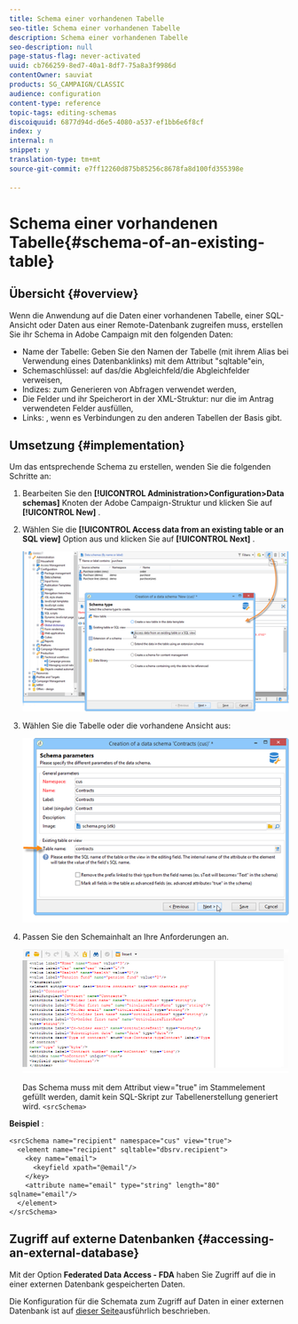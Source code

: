 ```yaml
---
title: Schema einer vorhandenen Tabelle
seo-title: Schema einer vorhandenen Tabelle
description: Schema einer vorhandenen Tabelle
seo-description: null
page-status-flag: never-activated
uuid: cb766259-8ed7-40a1-8df7-75a8a3f9986d
contentOwner: sauviat
products: SG_CAMPAIGN/CLASSIC
audience: configuration
content-type: reference
topic-tags: editing-schemas
discoiquuid: 6877d94d-d6e5-4080-a537-ef1bb6e6f8cf
index: y
internal: n
snippet: y
translation-type: tm+mt
source-git-commit: e7ff12260d875b85256c8678fa8d100fd355398e

---
```



# Schema einer vorhandenen Tabelle{#schema-of-an-existing-table}

## Übersicht {#overview}

Wenn die Anwendung auf die Daten einer vorhandenen Tabelle, einer SQL-Ansicht oder Daten aus einer Remote-Datenbank zugreifen muss, erstellen Sie ihr Schema in Adobe Campaign mit den folgenden Daten:

* Name der Tabelle: Geben Sie den Namen der Tabelle (mit ihrem Alias bei Verwendung eines Datenbanklinks) mit dem Attribut &quot;sqltable&quot;ein,
* Schemaschlüssel: auf das/die Abgleichfeld/die Abgleichfelder verweisen,
* Indizes: zum Generieren von Abfragen verwendet werden,
* Die Felder und ihr Speicherort in der XML-Struktur: nur die im Antrag verwendeten Felder ausfüllen,
* Links: , wenn es Verbindungen zu den anderen Tabellen der Basis gibt.

## Umsetzung {#implementation}

Um das entsprechende Schema zu erstellen, wenden Sie die folgenden Schritte an:

1. Bearbeiten Sie den **[!UICONTROL Administration>Configuration>Data schemas]** Knoten der Adobe Campaign-Struktur und klicken Sie auf **[!UICONTROL New]** .
1. Wählen Sie die **[!UICONTROL Access data from an existing table or an SQL view]** Option aus und klicken Sie auf **[!UICONTROL Next]** .

   ![](assets/s_ncs_configuration_extand_a_schema.png)

1. Wählen Sie die Tabelle oder die vorhandene Ansicht aus:

   ![](assets/s_ncs_configuration_select_table.png)

1. Passen Sie den Schemainhalt an Ihre Anforderungen an.

   ![](assets/s_ncs_configuration_view_create_schema.png)

   Das Schema muss mit dem Attribut view=&quot;true&quot; im Stammelement gefüllt werden, damit kein SQL-Skript zur Tabellenerstellung generiert wird. `<srcSchema>`

**Beispiel** :

```
<srcSchema name="recipient" namespace="cus" view="true">
  <element name="recipient" sqltable="dbsrv.recipient">
    <key name="email">
      <keyfield xpath="@email"/>
    </key>   
    <attribute name="email" type="string" length="80" sqlname="email"/>
  </element>
</srcSchema>
```

## Zugriff auf externe Datenbanken {#accessing-an-external-database}

Mit der Option **Federated Data Access - FDA** haben Sie Zugriff auf die in einer externen Datenbank gespeicherten Daten.

Die Konfiguration für die Schemata zum Zugriff auf Daten in einer externen Datenbank ist auf [dieser Seite](../../platform/using/accessing-an-external-database.md#creating-the-data-schema)ausführlich beschrieben.
